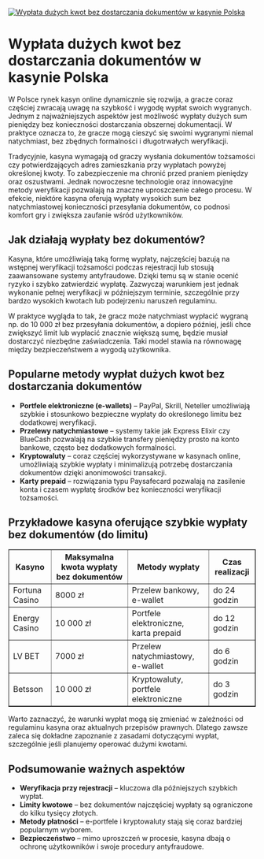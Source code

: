 [![Wypłata dużych kwot bez dostarczania dokumentów w kasynie Polska](https://123-caf.pages.dev/gitsignup.png)](https://vrmoo.ru/Bt82HjjY)

<h1>Wypłata dużych kwot bez dostarczania dokumentów w kasynie Polska</h1> <p>W Polsce rynek kasyn online dynamicznie się rozwija, a gracze coraz częściej zwracają uwagę na szybkość i wygodę wypłat swoich wygranych. Jednym z najważniejszych aspektów jest możliwość wypłaty dużych sum pieniędzy bez konieczności dostarczania obszernej dokumentacji. W praktyce oznacza to, że gracze mogą cieszyć się swoimi wygranymi niemal natychmiast, bez zbędnych formalności i długotrwałych weryfikacji.</p> <p>Tradycyjnie, kasyna wymagają od graczy wysłania dokumentów tożsamości czy potwierdzających adres zamieszkania przy wypłatach powyżej określonej kwoty. To zabezpieczenie ma chronić przed praniem pieniędzy oraz oszustwami. Jednak nowoczesne technologie oraz innowacyjne metody weryfikacji pozwalają na znaczne uproszczenie całego procesu. W efekcie, niektóre kasyna oferują wypłaty wysokich sum bez natychmiastowej konieczności przesyłania dokumentów, co podnosi komfort gry i zwiększa zaufanie wśród użytkowników.</p> <h2>Jak działają wypłaty bez dokumentów?</h2> <p>Kasyna, które umożliwiają taką formę wypłaty, najczęściej bazują na wstępnej weryfikacji tożsamości podczas rejestracji lub stosują zaawansowane systemy antyfraudowe. Dzięki temu są w stanie ocenić ryzyko i szybko zatwierdzić wypłatę. Zazwyczaj warunkiem jest jednak wykonanie pełnej weryfikacji w późniejszym terminie, szczególnie przy bardzo wysokich kwotach lub podejrzeniu naruszeń regulaminu.</p> <p>W praktyce wygląda to tak, że gracz może natychmiast wypłacić wygraną np. do 10 000 zł bez przesyłania dokumentów, a dopiero później, jeśli chce zwiększyć limit lub wypłacić znacznie większą sumę, będzie musiał dostarczyć niezbędne zaświadczenia. Taki model stawia na równowagę między bezpieczeństwem a wygodą użytkownika.</p> <h2>Popularne metody wypłat dużych kwot bez dostarczania dokumentów</h2> <ul>   <li><strong>Portfele elektroniczne (e-wallets)</strong> – PayPal, Skrill, Neteller umożliwiają szybkie i stosunkowo bezpieczne wypłaty do określonego limitu bez dodatkowej weryfikacji.</li>   <li><strong>Przelewy natychmiastowe</strong> – systemy takie jak Express Elixir czy BlueCash pozwalają na szybkie transfery pieniędzy prosto na konto bankowe, często bez dodatkowych formalności.</li>   <li><strong>Kryptowaluty</strong> – coraz częściej wykorzystywane w kasynach online, umożliwiają szybkie wypłaty i minimalizują potrzebę dostarczania dokumentów dzięki anonimowości transakcji.</li>   <li><strong>Karty prepaid</strong> – rozwiązania typu Paysafecard pozwalają na zasilenie konta i czasem wypłatę środków bez konieczności weryfikacji tożsamości.</li> </ul> <h2>Przykładowe kasyna oferujące szybkie wypłaty bez dokumentów (do limitu)</h2> <table border="1" cellpadding="5" cellspacing="0" style="border-collapse: collapse; width: 100%;">   <thead>     <tr>       <th>Kasyno</th>       <th>Maksymalna kwota wypłaty bez dokumentów</th>       <th>Metody wypłaty</th>       <th>Czas realizacji</th>     </tr>   </thead>   <tbody>     <tr>       <td>Fortuna Casino</td>       <td>8000 zł</td>       <td>Przelew bankowy, e-wallet</td>       <td>do 24 godzin</td>     </tr>     <tr>       <td>Energy Casino</td>       <td>10 000 zł</td>       <td>Portfele elektroniczne, karta prepaid</td>       <td>do 12 godzin</td>     </tr>     <tr>       <td>LV BET</td>       <td>7000 zł</td>       <td>Przelew natychmiastowy, e-wallet</td>       <td>do 6 godzin</td>     </tr>     <tr>       <td>Betsson</td>       <td>10 000 zł</td>       <td>Kryptowaluty, portfele elektroniczne</td>       <td>do 3 godzin</td>     </tr>   </tbody> </table> <p>Warto zaznaczyć, że warunki wypłat mogą się zmieniać w zależności od regulaminu kasyna oraz aktualnych przepisów prawnych. Dlatego zawsze zaleca się dokładne zapoznanie z zasadami dotyczącymi wypłat, szczególnie jeśli planujemy operować dużymi kwotami.</p> <h2>Podsumowanie ważnych aspektów</h2> <ul>   <li><strong>Weryfikacja przy rejestracji</strong> – kluczowa dla późniejszych szybkich wypłat.</li>   <li><strong>Limity kwotowe</strong> – bez dokumentów najczęściej wypłaty są ograniczone do kilku tysięcy złotych.</li>   <li><strong>Metody płatności</strong> – e-portfele i kryptowaluty stają się coraz bardziej popularnym wyborem.</li>   <li><strong>Bezpieczeństwo</strong> – mimo uproszczeń w procesie, kasyna dbają o ochronę użytkowników i swoje procedury antyfraudowe.</li> </ul>